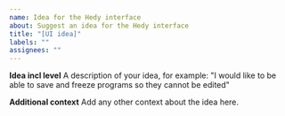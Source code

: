 ```yaml
---
name: Idea for the Hedy interface
about: Suggest an idea for the Hedy interface
title: "[UI idea]"
labels: ""
assignees: ""
---
```


**Idea incl level**
A description of your idea, for example: "I would like to be able to save and freeze programs so they cannot be edited"

**Additional context**
Add any other context about the idea here.
